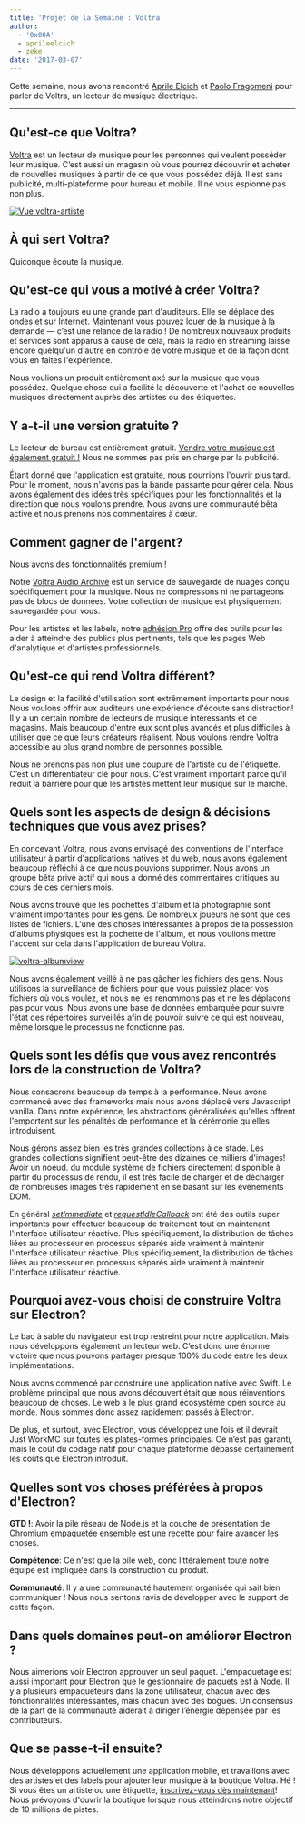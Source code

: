 ```yaml
---
title: 'Projet de la Semaine : Voltra'
author:
  - '0x00A'
  - aprileelcich
  - zeke
date: '2017-03-07'
---
```


Cette semaine, nous avons rencontré [Aprile Elcich](https://twitter.com/aprileelcich) et [Paolo Fragomeni](https://twitter.com/0x00A) pour parler de Voltra, un lecteur de musique électrique.

---

## Qu'est-ce que Voltra?

[Voltra](https://voltra.co/) est un lecteur de musique pour les personnes qui veulent posséder leur musique. C’est aussi un magasin où vous pourrez découvrir et acheter de nouvelles musiques à partir de ce que vous possédez déjà. Il est sans publicité, multi-plateforme pour bureau et mobile. Il ne vous espionne pas non plus.

[![Vue voltra-artiste](https://cloud.githubusercontent.com/assets/2289/23670061/4db0323c-031b-11e7-81fd-128e714e911c.jpg)](https://voltra.co/)

## À qui sert Voltra?

Quiconque écoute la musique.

## Qu'est-ce qui vous a motivé à créer Voltra?

La radio a toujours eu une grande part d'auditeurs. Elle se déplace des ondes et sur Internet. Maintenant vous pouvez louer de la musique à la demande — c’est une relance de la radio ! De nombreux nouveaux produits et services sont apparus à cause de cela, mais la radio en streaming laisse encore quelqu'un d'autre en contrôle de votre musique et de la façon dont vous en faites l'expérience.

Nous voulions un produit entièrement axé sur la musique que vous possédez. Quelque chose qui a facilité la découverte et l'achat de nouvelles musiques directement auprès des artistes ou des étiquettes.

## Y a-t-il une version gratuite ?

Le lecteur de bureau est entièrement gratuit. [Vendre votre musique est également gratuit !](https://voltra.co/artists) Nous ne sommes pas pris en charge par la publicité.

Étant donné que l'application est gratuite, nous pourrions l'ouvrir plus tard. Pour le moment, nous n'avons pas la bande passante pour gérer cela. Nous avons également des idées très spécifiques pour les fonctionnalités et la direction que nous voulons prendre. Nous avons une communauté bêta active et nous prenons nos commentaires à cœur.

## Comment gagner de l'argent?

Nous avons des fonctionnalités premium !

Notre [Voltra Audio Archive](https://voltra.co/premium/) est un service de sauvegarde de nuages conçu spécifiquement pour la musique. Nous ne compressons ni ne partageons pas de blocs de données. Votre collection de musique est physiquement sauvegardée pour vous.

Pour les artistes et les labels, notre [adhésion Pro](https://voltra.co/artists/pro) offre des outils pour les aider à atteindre des publics plus pertinents, tels que les pages Web d'analytique et d'artistes professionnels.

## Qu'est-ce qui rend Voltra différent?

Le design et la facilité d'utilisation sont extrêmement importants pour nous. Nous voulons offrir aux auditeurs une expérience d'écoute sans distraction! Il y a un certain nombre de lecteurs de musique intéressants et de magasins. Mais beaucoup d'entre eux sont plus avancés et plus difficiles à utiliser que ce que leurs créateurs réalisent. Nous voulons rendre Voltra accessible au plus grand nombre de personnes possible.

Nous ne prenons pas non plus une coupure de l'artiste ou de l'étiquette. C’est un différentiateur clé pour nous. C’est vraiment important parce qu’il réduit la barrière pour que les artistes mettent leur musique sur le marché.

## Quels sont les aspects de design & décisions techniques que vous avez prises?

En concevant Voltra, nous avons envisagé des conventions de l'interface utilisateur à partir d'applications natives et du web, nous avons également beaucoup réfléchi à ce que nous pouvions supprimer. Nous avons un groupe bêta privé actif qui nous a donné des commentaires critiques au cours de ces derniers mois.

Nous avons trouvé que les pochettes d'album et la photographie sont vraiment importantes pour les gens. De nombreux joueurs ne sont que des listes de fichiers. L'une des choses intéressantes à propos de la possession d'albums physiques est la pochette de l'album, et nous voulions mettre l'accent sur cela dans l'application de bureau Voltra.

[![voltra-albumview](https://cloud.githubusercontent.com/assets/2289/23670056/4b0c18d4-031b-11e7-89e1-539e927a380d.jpg)](https://voltra.co/)

Nous avons également veillé à ne pas gâcher les fichiers des gens. Nous utilisons la surveillance de fichiers pour que vous puissiez placer vos fichiers où vous voulez, et nous ne les renommons pas et ne les déplacons pas pour vous. Nous avons une base de données embarquée pour suivre l'état des répertoires surveillés afin de pouvoir suivre ce qui est nouveau, même lorsque le processus ne fonctionne pas.

## Quels sont les défis que vous avez rencontrés lors de la construction de Voltra?

Nous consacrons beaucoup de temps à la performance. Nous avons commencé avec des frameworks mais nous avons déplacé vers Javascript vanilla. Dans notre expérience, les abstractions généralisées qu'elles offrent l'emportent sur les pénalités de performance et la cérémonie qu'elles introduisent.

Nous gérons assez bien les très grandes collections à ce stade. Les grandes collections signifient peut-être des dizaines de milliers d'images! Avoir un noeud. du module système de fichiers directement disponible à partir du processus de rendu, il est très facile de charger et de décharger de nombreuses images très rapidement en se basant sur les événements DOM.

En général *[setImmediate](https://developer.mozilla.org/en-US/docs/Web/API/Window/setImmediate)* et *[requestIdleCallback](https://developer.mozilla.org/en-US/docs/Web/API/Window/requestIdleCallback)* ont été des outils super importants pour effectuer beaucoup de traitement tout en maintenant l'interface utilisateur réactive. Plus spécifiquement, la distribution de tâches liées au processeur en processus séparés aide vraiment à maintenir l'interface utilisateur réactive. Plus spécifiquement, la distribution de tâches liées au processeur en processus séparés aide vraiment à maintenir l'interface utilisateur réactive.

## Pourquoi avez-vous choisi de construire Voltra sur Electron?

Le bac à sable du navigateur est trop restreint pour notre application. Mais nous développons également un lecteur web. C’est donc une énorme victoire que nous pouvons partager presque 100% du code entre les deux implémentations.

Nous avons commencé par construire une application native avec Swift. Le problème principal que nous avons découvert était que nous réinventions beaucoup de choses. Le web a le plus grand écosystème open source au monde. Nous sommes donc assez rapidement passés à Electron.

De plus, et surtout, avec Electron, vous développez une fois et il devrait Just WorkMC sur toutes les plates-formes principales. Ce n’est pas garanti, mais le coût du codage natif pour chaque plateforme dépasse certainement les coûts que Electron introduit.

## Quelles sont vos choses préférées à propos d'Electron?

**GTD !**: Avoir la pile réseau de Node.js et la couche de présentation de Chromium empaquetée ensemble est une recette pour faire avancer les choses.

**Compétence**: Ce n'est que la pile web, donc littéralement toute notre équipe est impliquée dans la construction du produit.

**Communauté**: Il y a une communauté hautement organisée qui sait bien communiquer ! Nous nous sentons ravis de développer avec le support de cette façon.

## Dans quels domaines peut-on améliorer Electron ?

Nous aimerions voir Electron approuver un seul paquet. L'empaquetage est aussi important pour Electron que le gestionnaire de paquets est à Node. Il y a plusieurs empaqueteurs dans la zone utilisateur, chacun avec des fonctionnalités intéressantes, mais chacun avec des bogues. Un consensus de la part de la communauté aiderait à diriger l’énergie dépensée par les contributeurs.

## Que se passe-t-il ensuite?

Nous développons actuellement une application mobile, et travaillons avec des artistes et des labels pour ajouter leur musique à la boutique Voltra. Hé ! Si vous êtes un artiste ou une étiquette, [inscrivez-vous dès maintenant](https://admin.voltra.co/signup)! Nous prévoyons d'ouvrir la boutique lorsque nous atteindrons notre objectif de 10 millions de pistes.

